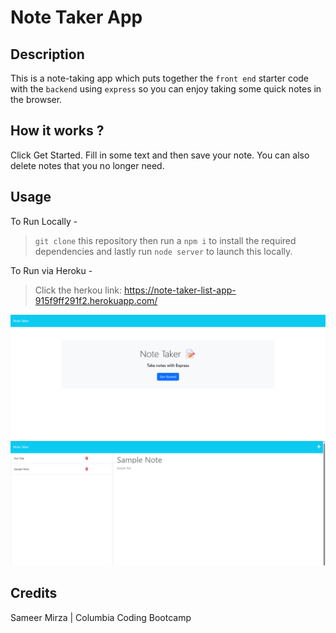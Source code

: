 # Note Taker App

## Description

This is a note-taking app which puts together the `front end` starter code with the `backend` using `express` so you can enjoy taking some quick notes in the browser.

## How it works ?

Click Get Started. Fill in some text and then save your note. You can also delete notes that you no longer need.

## Usage

To Run Locally -

> `git clone` this repository then run a `npm i` to install the required dependencies and lastly run `node server` to launch this locally.

To Run via Heroku -

> Click the herkou link: https://note-taker-list-app-915f9ff291f2.herokuapp.com/

![note taker home page](./images/notetakerhome.png)
![note taker overview](./images/notetakeroverview.png)

## Credits

Sameer Mirza | Columbia Coding Bootcamp
